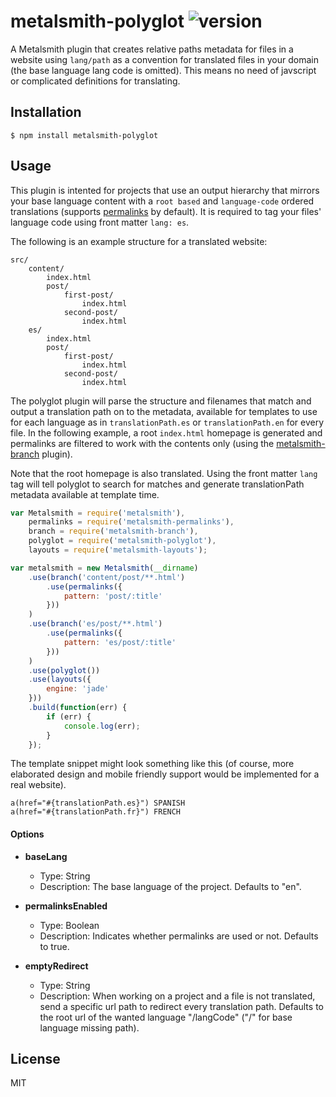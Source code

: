 # metalsmith-polyglot ![version](https://img.shields.io/badge/version-0.3.2-blue.svg)

  A Metalsmith plugin that creates relative paths metadata for files in a website using `lang/path` as a convention for translated files in your domain (the base language lang code is omitted). This means no need of javscript or complicated definitions for translating.

## Installation

    $ npm install metalsmith-polyglot

## Usage

  This plugin is intented for projects that use an output hierarchy that mirrors your base language content with a `root based` and `language-code` ordered translations (supports [permalinks](https://github.com/segmentio/metalsmith-permalinks) by default). It is required to tag your files' language code using front matter `lang: es`.

  The following is an example structure for a translated website:

```
src/
    content/
        index.html
        post/
            first-post/
                index.html
            second-post/
                index.html
    es/
        index.html
        post/
            first-post/
                index.html
            second-post/
                index.html
```

  The polyglot plugin will parse the structure and filenames that match and output a translation path on to the metadata, available for templates to use for each language as in `translationPath.es` or `translationPath.en` for every file. In the following example, a root `index.html` homepage is generated and permalinks are filtered to work with the contents only (using the [metalsmith-branch](https://github.com/ericgj/metalsmith-branch) plugin).

  Note that the root homepage is also translated. Using the front matter `lang` tag will tell polyglot to search for matches and generate translationPath metadata available at template time.

```js
var Metalsmith = require('metalsmith'),
    permalinks = require('metalsmith-permalinks'),
    branch = require('metalsmith-branch'),
    polyglot = require('metalsmith-polyglot'),
    layouts = require('metalsmith-layouts');

var metalsmith = new Metalsmith(__dirname)
    .use(branch('content/post/**.html')
        .use(permalinks({
            pattern: 'post/:title'
        }))
    )
    .use(branch('es/post/**.html')
        .use(permalinks({
            pattern: 'es/post/:title'
        }))
    )
    .use(polyglot())
    .use(layouts({
        engine: 'jade'
    }))
    .build(function(err) {
        if (err) {
            console.log(err);
        }
    });
```

The template snippet might look something like this (of course, more elaborated design and mobile friendly support would be implemented for a real website).

```jade
a(href="#{translationPath.es}") SPANISH
a(href="#{translationPath.fr}") FRENCH
```

#### Options

* **baseLang**
  * Type: String
  * Description: The base language of the project. Defaults to "en".

* **permalinksEnabled**
  * Type: Boolean
  * Description: Indicates whether permalinks are used or not. Defaults to true.

* **emptyRedirect**
  * Type: String
  * Description: When working on a project and a file is not translated, send a specific url path to redirect every translation path. Defaults to the root url of the wanted language "/langCode" ("/" for base language missing path).

## License

  MIT
